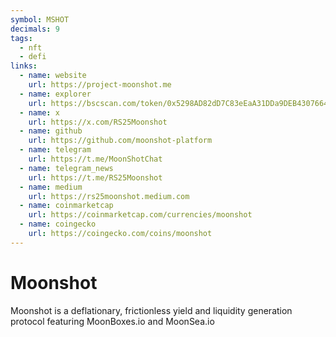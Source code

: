 ```yaml
---
symbol: MSHOT
decimals: 9
tags:
  - nft
  - defi
links:
  - name: website
    url: https://project-moonshot.me
  - name: explorer
    url: https://bscscan.com/token/0x5298AD82dD7C83eEaA31DDa9DEB4307664C60534
  - name: x
    url: https://x.com/RS25Moonshot
  - name: github
    url: https://github.com/moonshot-platform
  - name: telegram
    url: https://t.me/MoonShotChat
  - name: telegram_news
    url: https://t.me/RS25Moonshot
  - name: medium
    url: https://rs25moonshot.medium.com
  - name: coinmarketcap
    url: https://coinmarketcap.com/currencies/moonshot
  - name: coingecko
    url: https://coingecko.com/coins/moonshot
---
```


# Moonshot

Moonshot is a deflationary, frictionless yield and liquidity generation protocol featuring MoonBoxes.io and MoonSea.io
